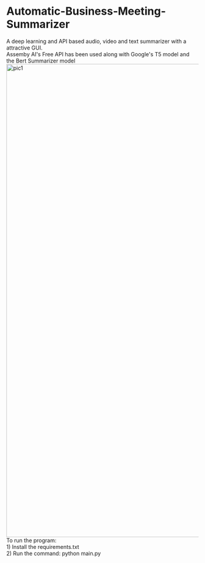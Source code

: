 # Automatic-Business-Meeting-Summarizer
A deep learning and API based audio, video and text summarizer with a attractive GUI. <br>
Assemby AI's Free API has been used along with Google's T5 model and the Bert Summarizer model <br>
<img width="1237" alt="pic1" src="https://user-images.githubusercontent.com/97934051/212613695-b9d88383-025d-449e-95a8-f1830b648c8a.png">
<br>
To run the program:
<br> 1) Install the requirements.txt
<br> 2) Run the command: python main.py

